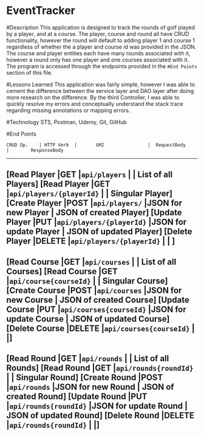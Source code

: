 # EventTracker

#Description
This application is designed to track the rounds of golf played by a player, and
at a course. The player, course and round all have CRUD functionality, however the
round will default to adding player 1 and course 1 regardless of whether the a player
and course id was provided in the JSON. The course and player entities each have
many rounds associated with it, however a round only has one player and one courses
associated with it. The program is accessed through the endpoints provided in the
`#End Points` section of this file.

#Lessons Learned
This application was fairly simple, however I was able to cement the difference between
the service layer and DAO layer after doing more research on the difference. By the third
Controller, I was able to quickly resolve my errors and conceptually understand the stack
trace regarding missing annotations or mapping errors.

#Technology
STS, Postman, Udemy, Git, GitHub

#End Points

    CRUD Op.    | HTTP Verb  |       URI                |  RequestBody          |        ResponseBody
----------------------------------------------------------------------------------------------------------
[Read Player     |GET         |`api/players`             |                       | List of all Players]
[Read Player     |GET         |`api/players/{playerId}`  |                       | Singular Player]
[Create Player   |POST        |`api/players/`            |JSON for new Player    | JSON of created Player]
[Update Player   |PUT         |`api/players/{playerId}`  |JSON for update Player | JSON of updated Player]
[Delete Player   |DELETE      |`api/players/{playerId}`  |                       |                       ]
----------------------------------------------------------------------------------------------------------
[Read Course     |GET         |`api/courses`             |                       | List of all Courses]
[Read Course     |GET         |`api/course{courseId}`    |                       | Singular Course]
[Create Course   |POST        |`api/courses`             |JSON for new Course    | JSON of created Course]
[Update Course   |PUT         |`api/courses{courseId}`   |JSON for update Course | JSON of updated Course]
[Delete Course   |DELETE      |`api/courses{courseId}`   |                       |]
----------------------------------------------------------------------------------------------------------
[Read Round      |GET         |`api/rounds`              |                       | List of all Rounds]
[Read Round      |GET         |`api/rounds{roundId}`     |                       | Singular Round]
[Create Round    |POST        |`api/rounds`              |JSON for new Round     | JSON of created Round]
[Update Round    |PUT         |`api/rounds{roundId}`     |JSON for update Round  | JSON of updated Round]
[Delete Round    |DELETE      |`api/rounds{roundId}`     |                       |]
----------------------------------------------------------------------------------------------------------
